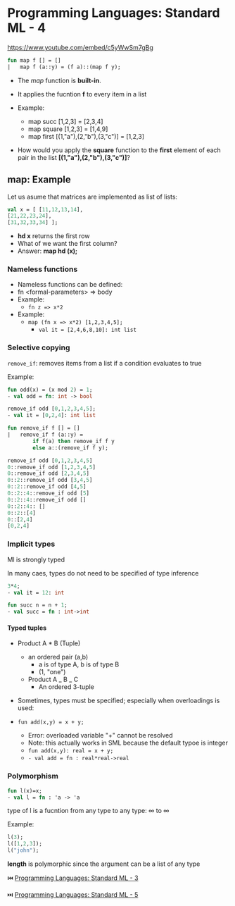 # Programming Languages: Standard ML - 4

https://www.youtube.com/embed/c5yWwSm7gBg

```sml
fun map f [] = []
|   map f (a::y) = (f a)::(map f y);
```

- The _map_ function is **built-in**.
- It applies the fucntion **f** to every item in a list

- Example:
  - map succ [1,2,3] = [2,3,4]
  - map square [1,2,3] = [1,4,9]
  - map first [(1,"a"),(2,"b"),(3,"c")] = [1,2,3]
- How would you apply the **square** function to the **first** element of each pair in the list **[(1,"a"),(2,"b"),(3,"c")]**?

## map: Example

Let us asume that matrices are implemented as list of lists:

```sml
val x = [ [11,12,13,14],
[21,22,23,24],
[31,32,33,34] ];
```

- **hd x** returns the first row
- What of we want the first column?
- Answer: **map hd (x);**

### Nameless functions

- Nameless functions can be defined:
- fn \<formal-parameters> => body
- Example:
  - `fn z => x*2`
- Example:
  - `map (fn x => x*2) [1,2,3,4,5];`
    - `val it = [2,4,6,8,10]: int list`

### Selective copying

`remove_if`: removes items from a list if a condition evaluates to true

Example:

```sml
fun odd(x) = (x mod 2) = 1;
- val odd = fn: int -> bool

remove_if odd [0,1,2,3,4,5];
- val it = [0,2,4]: int list
```

```sml
fun remove_if f [] = []
|   remove_if f (a::y) =
        if f(a) then remove_if f y
        else a::(remove_if f y);

remove_if odd [0,1,2,3,4,5]
0::remove_if odd [1,2,3,4,5]
0::remove_if odd [2,3,4,5]
0::2::remove_if odd [3,4,5]
0::2::remove_if odd [4,5]
0::2::4::remove_if odd [5]
0::2::4::remove_if odd []
0::2::4:: []
0::2::[4]
0::[2,4]
[0,2,4]
```

### Implicit types

Ml is strongly typed

In many caes, types do not need to be specified of type inference

```sml
3*4;
- val it = 12: int

fun succ n = n + 1;
- val succ = fn : int->int
```

#### Typed tuples

- Product A \* B (Tuple)

  - an ordered pair (a,b)
    - a is of type A, b is of type B
    - (1, "one")
  - Product A _ B _ C
    - An ordered 3-tuple

- Sometimes, types must be specified; especially when overloadings is used:
- `fun add(x,y) = x + y;`
  - Error: overloaded variable "+" cannot be resolved
  - Note: this actually works in SML because the default typoe is integer
  - `fun add(x,y): real = x + y;`
  - `- val add = fn : real*real->real`

### Polymorphism

```sml
fun l(x)=x;
- val l = fn : 'a -> 'a
```

type of l is a fucntion from any type to any type: $\infty$ to $\infty$

Example:

```sml
l(3);
l([1,2,3]);
l("john");
```

**length** is polymorphic since the argument can be a list of any type

:previous_track_button: [Programming Languages: Standard ML - 3](3-CasesAndPatterns.md)

:next_track_button: [Programming Languages: Standard ML - 5](5-LetMergeSort.md)
